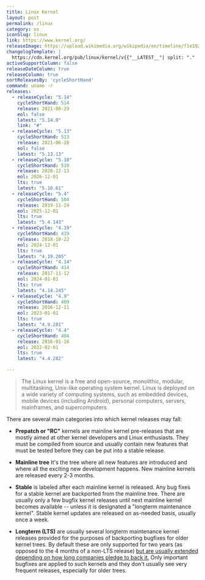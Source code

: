 ```yaml
---
title: Linux Kernel
layout: post
permalink: /linux
category: os
iconSlug: linux
link: https://www.kernel.org/
releaseImage: https://upload.wikimedia.org/wikipedia/en/timeline/f1e192a6041fb7ce59d6f8fe305f7f17.png
changelogTemplate: |
  https://cdn.kernel.org/pub/linux/kernel/v{{"__LATEST__"| split: "." | first}}.x/ChangeLog-{{"__LATEST__"}}
activeSupportColumn: false
releaseDateColumn: true
releaseColumn: true
sortReleasesBy: 'cycleShortHand'
command: uname -r
releases:
  - releaseCycle: "5.14"
    cycleShortHand: 514
    release: 2021-08-29
    eol: false
    latest: "5.14.0"
    link: "#"
  - releaseCycle: "5.13"
    cycleShortHand: 513
    release: 2021-06-28
    eol: false
    latest: "5.13.13"
  - releaseCycle: "5.10"
    cycleShortHand: 510
    release: 2020-12-13
    eol: 2026-12-01
    lts: true
    latest: "5.10.61"
  - releaseCycle: "5.4"
    cycleShortHand: 504
    release: 2019-11-24
    eol: 2025-12-01
    lts: true
    latest: "5.4.143"
  - releaseCycle: "4.19"
    cycleShortHand: 419
    release: 2018-10-22
    eol: 2024-12-01
    lts: true
    latest: "4.19.205"
  - releaseCycle: "4.14"
    cycleShortHand: 414
    release: 2017-11-12
    eol: 2024-01-01
    lts: true
    latest: "4.14.245"
  - releaseCycle: "4.9"
    cycleShortHand: 409
    release: 2016-12-11
    eol: 2023-01-01
    lts: true
    latest: "4.9.281"
  - releaseCycle: "4.4"
    cycleShortHand: 404
    release: 2016-01-10
    eol: 2022-02-01
    lts: true
    latest: "4.4.282"

---
```


> The Linux kernel is a free and open-source, monolithic, modular, multitasking, Unix-like operating system kernel.
Linux is deployed on a wide variety of computing systems, such as embedded devices, mobile devices (including Android), personal computers, servers, mainframes, and supercomputers.

There are several main categories into which kernel releases may fall:

- **Prepatch or "RC"** kernels are mainline kernel pre-releases that are mostly aimed at other kernel developers and Linux enthusiasts. They must be compiled from source and usually contain new features that must be tested before they can be put into a stable release.

- **Mainline tree**  It's the tree where all new features are introduced and where all the exciting new development happens. New mainline kernels are released every 2-3 months.    

- **Stable** is labeled after each mainline kernel is released. Any bug fixes for a stable kernel are backported from the mainline tree. There are usually only a few bugfix kernel releases until next mainline kernel becomes available -- unless it is designated a "longterm maintenance kernel". Stable kernel updates are released on as-needed basis, usually once a week.
        
- **Longterm (LTS)** are usually several longterm maintenance kernel releases provided for the purposes of backporting bugfixes for older kernel trees. By default these are only supported for two years (as opposed to the 4 months of a non-LTS release) [but are usually extended depending on how long companies pledge to back it.](https://lore.kernel.org/lkml/YA%2FE1bHRmZb50MlS@kroah.com/) Only important bugfixes are applied to such kernels and they don't usually see very frequent releases, especially for older trees. 

